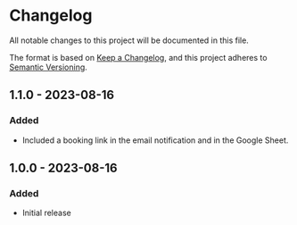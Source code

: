 # Changelog

All notable changes to this project will be documented in this file.

The format is based on [Keep a Changelog](https://keepachangelog.com/en/1.1.0/),
and this project adheres to [Semantic Versioning](https://semver.org/spec/v2.0.0.html).

## 1.1.0 - 2023-08-16

### Added

- Included a booking link in the email notification and in the Google Sheet.

## 1.0.0 - 2023-08-16

### Added

- Initial release
